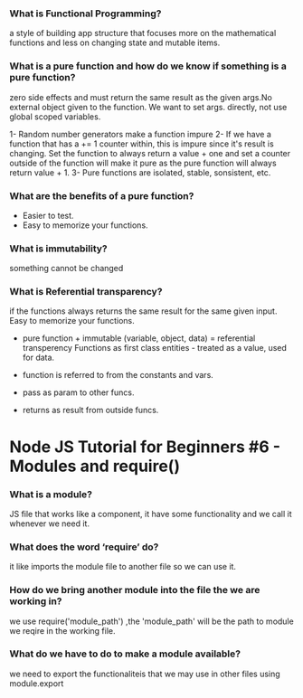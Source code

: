 ### What is Functional Programming?
a style of building app structure that focuses more on the mathematical functions and less on changing state and mutable items.

### What is a pure function and how do we know if something is a pure function?
zero side effects and must return the same result as the given args.No external object given to the function. We want to set args. directly, not use global scoped variables.

  1- Random number generators make a function impure
  2- If we have a function that has a += 1 counter within, this is impure since it's result is changing. Set the function to always return a value + one and set a counter outside of the function will make it pure as the pure function will always return value + 1.
  3- Pure functions are isolated, stable, sonsistent, etc.

### What are the benefits of a pure function?
  - Easier to test. 
  - Easy to memorize your functions.

### What is immutability?
 something cannot be changed

### What is Referential transparency?
if the functions always returns the same result for the same given input. Easy to memorize your functions.

  - pure function + immutable (variable, object, data) = referential transperency Functions as first class entities - treated as a value, used for data.

  - function is referred to from the constants and vars.
  - pass as param to other funcs.
  - returns as result from outside funcs.


# Node JS Tutorial for Beginners #6 - Modules and require()


### What is a module?
JS file that works like a component, it have some functionality and we call it whenever we need it.

### What does the word ‘require’ do?
it like imports the module file to another file so we can use it.

### How do we bring another module into the file the we are working in?
we use require('module_path') ,the 'module_path' will be the path to module we reqire in the working file.

### What do we have to do to make a module available?
we need to export the functionaliteis that we may use in other files using module.export